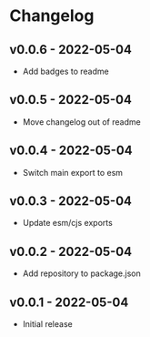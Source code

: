 # Changelog

## v0.0.6 - 2022-05-04

- Add badges to readme

## v0.0.5 - 2022-05-04

- Move changelog out of readme

## v0.0.4 - 2022-05-04

- Switch main export to esm

## v0.0.3 - 2022-05-04

- Update esm/cjs exports

## v0.0.2 - 2022-05-04

- Add repository to package.json

## v0.0.1 - 2022-05-04

- Initial release
